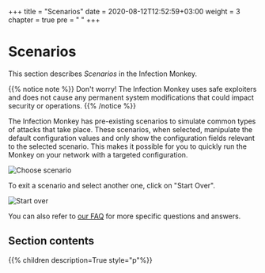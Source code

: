 +++
title = "Scenarios"
date = 2020-08-12T12:52:59+03:00
weight = 3
chapter = true
pre = "<i class='fas fa-map-marked-alt'></i> "
+++

# Scenarios

This section describes <i>Scenarios</i> in the Infection Monkey.

{{% notice note %}}
Don't worry! The Infection Monkey uses safe exploiters and does not cause any permanent system modifications that could impact security or operations.
{{% /notice %}}

The Infection Monkey has pre-existing scenarios to simulate common types of attacks that take place. These scenarios, when selected, manipulate the default configuration values and only show the configuration fields relevant to the selected scenario. This makes it possible for you to quickly run the Monkey on your network with a targeted configuration.

![Choose scenario](/images/usage/scenarios/choose-scenario.png "Choose a scenario")

To exit a scenario and select another one, click on "Start Over".

![Start over](/images/usage/scenarios/start-over.png "Start over")

You can also refer to [our FAQ](../../faq) for more specific questions and answers.

## Section contents

{{% children description=True style="p"%}}
